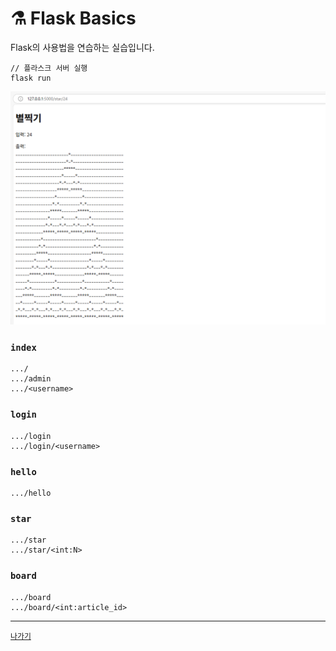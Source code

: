 # ⚗️ Flask Basics

Flask의 사용법을 연습하는 실습입니다.

```pwsh
// 플라스크 서버 실행
flask run
```

![](/resources/flask-basics.png)

### `index`
```
.../
.../admin
.../<username>
```

### `login`
```
.../login
.../login/<username>
```

### `hello`
```
.../hello
```

### `star`
```
.../star
.../star/<int:N>
```

### `board`
```
.../board
.../board/<int:article_id>
```

---
[`나가기`](../)